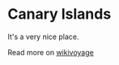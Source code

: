 # Canary Islands

It's a very nice place.

Read more on [wikivoyage](https://en.wikivoyage.org/wiki/Canary_Islands)

